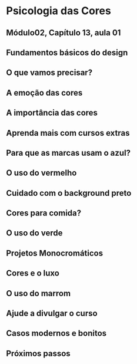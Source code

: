 # Psicologia das Cores

## Módulo02, Capítulo 13, aula 01
## Fundamentos básicos do design
## O que vamos precisar?
## A emoção das cores
## A importância das cores
## Aprenda mais com cursos extras
## Para que as marcas usam o azul?
## O uso do vermelho
## Cuidado com o background preto
## Cores para comida?
## O uso do verde
## Projetos Monocromáticos
## Cores e o luxo
## O uso do marrom
## Ajude a divulgar o curso
## Casos modernos e bonitos
## Próximos passos